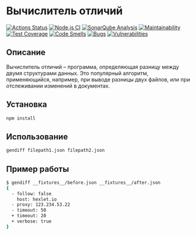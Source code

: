 # Вычислитель отличий

[![Actions Status](https://github.com/asuzdaltcev/frontend-project-46/actions/workflows/hexlet-check.yml/badge.svg)](https://github.com/asuzdaltcev/frontend-project-46/actions)
[![Node.js CI](https://github.com/asuzdaltcev/frontend-project-46/actions/workflows/nodejs.yml/badge.svg)](https://github.com/asuzdaltcev/frontend-project-46/actions/workflows/nodejs.yml)
[![SonarQube Analysis](https://github.com/asuzdaltcev/frontend-project-46/actions/workflows/sonar.yml/badge.svg)](https://github.com/asuzdaltcev/frontend-project-46/actions/workflows/sonar.yml)
[![Maintainability](https://sonarcloud.io/api/project_badges/measure?project=asuzdaltcev_frontend-project-46&metric=sqale_rating)](https://sonarcloud.io/summary/new_code?id=asuzdaltcev_frontend-project-46)
[![Test Coverage](https://sonarcloud.io/api/project_badges/measure?project=asuzdaltcev_frontend-project-46&metric=coverage)](https://sonarcloud.io/summary/new_code?id=asuzdaltcev_frontend-project-46)
[![Code Smells](https://sonarcloud.io/api/project_badges/measure?project=asuzdaltcev_frontend-project-46&metric=code_smells)](https://sonarcloud.io/summary/new_code?id=asuzdaltcev_frontend-project-46)
[![Bugs](https://sonarcloud.io/api/project_badges/measure?project=asuzdaltcev_frontend-project-46&metric=bugs)](https://sonarcloud.io/summary/new_code?id=asuzdaltcev_frontend-project-46)
[![Vulnerabilities](https://sonarcloud.io/api/project_badges/measure?project=asuzdaltcev_frontend-project-46&metric=vulnerabilities)](https://sonarcloud.io/summary/new_code?id=asuzdaltcev_frontend-project-46)

## Описание

Вычислитель отличий – программа, определяющая разницу между двумя структурами данных. Это популярный алгоритм, применяющийся, например, при выводе разницы двух файлов, или при отслеживании изменений в документах.

## Установка

```bash
npm install
```

## Использование

```bash
gendiff filepath1.json filepath2.json
```

## Пример работы

```bash
$ gendiff __fixtures__/before.json __fixtures__/after.json
{
  - follow: false
    host: hexlet.io
  - proxy: 123.234.53.22
  - timeout: 50
  + timeout: 20
  + verbose: true
}
```